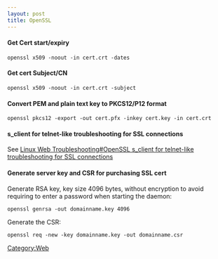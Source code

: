```yaml
---
layout: post 
title: OpenSSL
---
```


#### Get Cert start/expiry

    openssl x509 -noout -in cert.crt -dates

#### Get cert Subject/CN

    openssl x509 -noout -in cert.crt -subject

#### Convert PEM and plain text key to PKCS12/P12 format

    openssl pkcs12 -export -out cert.pfx -inkey cert.key -in cert.crt

#### s\_client for telnet-like troubleshooting for SSL connections

See [Linux Web Troubleshooting\#OpenSSL s\_client for telnet-like
troubleshooting for SSL
connections](Linux_Web_Troubleshooting#OpenSSL_s_client_for_telnet-like_troubleshooting_for_SSL_connections "wikilink")

#### Generate server key and CSR for purchasing SSL cert

Generate RSA key, key size 4096 bytes, without encryption to avoid
requiring to enter a password when starting the daemon:

    openssl genrsa -out domainname.key 4096

Generate the CSR:

    openssl req -new -key domainname.key -out domainname.csr

[Category:Web](Category:Web "wikilink")
